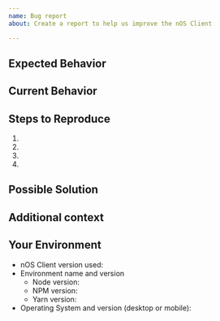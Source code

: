 ```yaml
---
name: Bug report
about: Create a report to help us improve the nOS Client

---
```


<!--- A clear and concise description of what you expected to happen. -->
## Expected Behavior



<!--- If describing a bug, tell us what happens instead of the expected behavior -->
## Current Behavior



<!--- Provide a link to a live example, or an unambiguous set of steps to -->
<!--- reproduce this bug. Include code to reproduce, if relevant -->
## Steps to Reproduce
1.
2.
3.
4.



<!--- Not obligatory, but suggest a fix/reason for the bug, -->
<!--- or ideas how to implement the addition or change -->
## Possible Solution



<!--- How has this issue affected you? What are you trying to accomplish? -->
<!--- Providing context helps us come up with a solution that is most useful in the real world -->
## Additional context



<!--- Include as many relevant details about the environment you experienced the bug in -->
## Your Environment
* nOS Client version used:
* Environment name and version
    * Node version:
    * NPM version:
    * Yarn version:
* Operating System and version (desktop or mobile):
